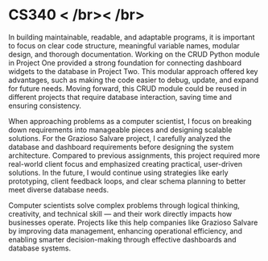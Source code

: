 # CS340 < /br>< /br>
In building maintainable, readable, and adaptable programs, it is important to focus on clear code structure, meaningful variable names, modular design, and thorough documentation. Working on the CRUD Python module in Project One provided a strong foundation for connecting dashboard widgets to the database in Project Two. This modular approach offered key advantages, such as making the code easier to debug, update, and expand for future needs. Moving forward, this CRUD module could be reused in different projects that require database interaction, saving time and ensuring consistency.

When approaching problems as a computer scientist, I focus on breaking down requirements into manageable pieces and designing scalable solutions. For the Grazioso Salvare project, I carefully analyzed the database and dashboard requirements before designing the system architecture. Compared to previous assignments, this project required more real-world client focus and emphasized creating practical, user-driven solutions. In the future, I would continue using strategies like early prototyping, client feedback loops, and clear schema planning to better meet diverse database needs.

Computer scientists solve complex problems through logical thinking, creativity, and technical skill — and their work directly impacts how businesses operate. Projects like this help companies like Grazioso Salvare by improving data management, enhancing operational efficiency, and enabling smarter decision-making through effective dashboards and database systems.
